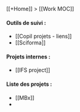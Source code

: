 [[+Home]] > [[Work MOC]]

#### Outils de suivi :
- [[Copil projets - liens]]
- [[Sciforma]]

#### Projets internes :
- [[IFS project]]

#### Liste des projets :
- [[MBx]]
- 